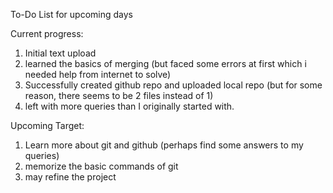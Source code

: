 To-Do List for upcoming days



Current progress: 
1. Initial text upload
2. learned the basics of merging (but faced some errors at first which i needed help from internet to solve)
3. Successfully created github repo and uploaded local repo (but for some reason, there seems to be 2 files instead of 1)
4. left with more queries than I originally started with.

Upcoming Target:
1. Learn more about git and github (perhaps find some answers to my queries)
2. memorize the basic commands of git
3. may refine the project 
